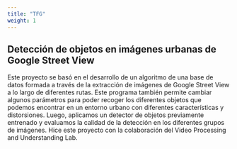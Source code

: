 ```yaml
---
title: "TFG"
weight: 1
---
```


## Detección de objetos en imágenes urbanas de Google Street View

Este proyecto se basó en el desarrollo de un algoritmo de una base de datos formada a través de la extracción de imágenes de Google Street View a lo largo de diferentes rutas. Este programa también permite cambiar algunos parámetros para poder recoger los diferentes objetos que podemos encontrar en un entorno urbano con diferentes características y distorsiones.
Luego, aplicamos un detector de objetos previamente entrenado y evaluamos la calidad de la detección en los diferentes grupos de imágenes.
Hice este proyecto con la colaboración del Video Processing and Understanding Lab.
